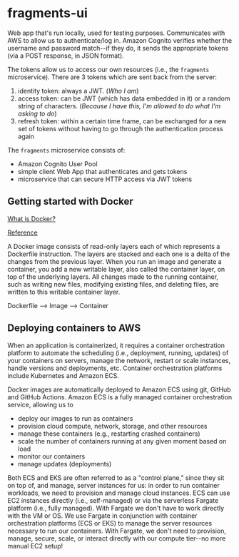 # fragments-ui

Web app that's run locally, used for testing purposes. Communicates with AWS to allow us to authenticate/log in. Amazon Cognito verifies whether the username and password match--if they do, it sends the appropriate tokens (via a POST response, in JSON format).

The tokens allow us to access our own resources (i.e., the `fragments` microservice). There are 3 tokens which are sent back from the server:

1. identity token: always a JWT. (_Who I am_)
2. access token: can be JWT (which has data embedded in it) or a random string of characters. (_Because I have this, I'm allowed to do what I'm asking to do_)
3. refresh token: within a certain time frame, can be exchanged for a new set of tokens without having to go through the authentication process again

The `fragments` microservice consists of:

- Amazon Cognito User Pool
- simple client Web App that authenticates and gets tokens
- microservice that can secure HTTP access via JWT tokens

## Getting started with Docker

[What is Docker?](https://aws.amazon.com/docker/)

[Reference](https://docs.docker.com/develop/develop-images/dockerfile_best-practices/)

A Docker image consists of read-only layers each of which represents a Dockerfile instruction. The layers are stacked and each one is a delta of the changes from the previous layer. When you run an image and generate a container, you add a new writable layer, also called the container layer, on top of the underlying layers. All changes made to the running container, such as writing new files, modifying existing files, and deleting files, are written to this writable container layer.

Dockerfile --> Image --> Container

## Deploying containers to AWS

When an application is containerized, it requires a container orchestration platform to automate the scheduling (i.e., deployment, running, updates) of your containers on servers, manage the network, restart or scale instances, handle versions and deployments, etc. Container orchestration platforms include Kubernetes and Amazon ECS.

Docker images are automatically deployed to Amazon ECS using git, GitHub and GitHub Actions. Amazon ECS is a fully managed container orchestration service, allowing us to

- deploy our images to run as containers
- provision cloud compute, network, storage, and other resources
- manage these containers (e.g., restarting crashed containers)
- scale the number of containers running at any given moment based on load
- monitor our containers
- manage updates (deployments)

Both ECS and EKS are often referred to as a "control plane," since they sit on top of, and manage, server instances for us: in order to run container workloads, we need to provision and manage cloud instances. ECS can use EC2 instances directly (i.e., self-managed) or via the serverless Fargate platform (i.e., fully managed). With Fargate we don't have to work directly with the VM or OS. We use Fargate in conjunction with container orchestration platforms (ECS or EKS) to manage the server resources necessary to run our containers. With Fargate, we don't need to provision, manage, secure, scale, or interact directly with our compute tier--no more manual EC2 setup!

